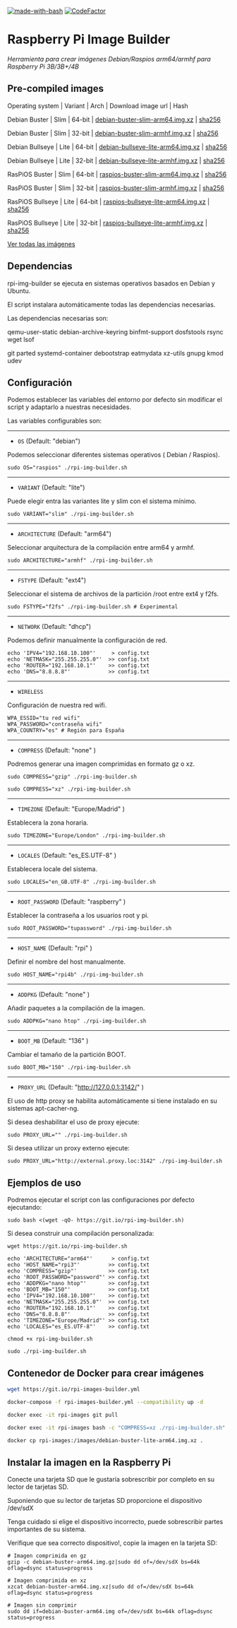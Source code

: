 [![made-with-bash](https://img.shields.io/badge/Made%20with-Bash-1f425f.svg)](https://www.gnu.org/software/bash/)
[![CodeFactor](https://www.codefactor.io/repository/github/frangal/rpi-img-builder/badge/master)](https://www.codefactor.io/repository/github/frangal/rpi-img-builder/overview/master)

# Raspberry Pi Image Builder

_Herramienta para crear imágenes Debian/Raspios arm64/armhf para Raspberry Pi 3B/3B+/4B_


## Pre-compiled images
Operating system | Variant | Arch | Download image url | Hash

Debian Buster | Slim | 64-bit | [debian-buster-slim-arm64.img.xz](https://github.com/FrangaL/rpi-img-builder/releases/download/v1.0.0/debian-buster-slim-arm64.img.xz) | [sha256](https://github.com/FrangaL/rpi-img-builder/releases/download/v1.0.0/debian-buster-slim-arm64.img.sha256)

Debian Buster | Slim | 32-bit | [debian-buster-slim-armhf.img.xz](https://github.com/FrangaL/rpi-img-builder/releases/download/v1.0.0/debian-buster-slim-armhf.img.xz) | [sha256](https://github.com/FrangaL/rpi-img-builder/releases/download/v1.0.0/debian-buster-slim-armhf.img.sha256)

Debian Bullseye | Lite | 64-bit | [debian-bullseye-lite-arm64.img.xz](https://github.com/FrangaL/rpi-img-builder/releases/download/v1.0.0/debian-bullseye-lite-arm64.img.xz) | [sha256](https://github.com/FrangaL/rpi-img-builder/releases/download/v1.0.0/debian-bullseye-lite-arm64.img.sha256)

Debian Bullseye | Lite | 32-bit | [debian-bullseye-lite-armhf.img.xz](https://github.com/FrangaL/rpi-img-builder/releases/download/v1.0.0/debian-bullseye-lite-armhf.img.xz) | [sha256](https://github.com/FrangaL/rpi-img-builder/releases/download/v1.0.0/debian-bullseye-lite-armhf.img.sha256)

RasPiOS Buster | Slim | 64-bit | [raspios-buster-slim-arm64.img.xz](https://github.com/FrangaL/rpi-img-builder/releases/download/v1.0.0/raspios-buster-slim-arm64.img.xz) | [sha256](https://github.com/FrangaL/rpi-img-builder/releases/download/v1.0.0/raspios-buster-slim-arm64.img.sha256)

RasPiOS Buster | Slim | 32-bit | [raspios-buster-slim-armhf.img.xz](https://github.com/FrangaL/rpi-img-builder/releases/download/v1.0.0/raspios-buster-slim-armhf.img.xz) | [sha256](https://github.com/FrangaL/rpi-img-builder/releases/download/v1.0.0/raspios-buster-slim-armhf.img.sha256)

RasPiOS Bullseye | Lite | 64-bit | [raspios-bullseye-lite-arm64.img.xz](https://github.com/FrangaL/rpi-img-builder/releases/download/v1.0.0/raspios-bullseye-lite-arm64.img.xz) | [sha256](https://github.com/FrangaL/rpi-img-builder/releases/download/v1.0.0/raspios-bullseye-lite-arm64.img.sha256)

RasPiOS Bullseye | Lite | 32-bit | [raspios-bullseye-lite-armhf.img.xz](https://github.com/FrangaL/rpi-img-builder/releases/download/v1.0.0/raspios-bullseye-lite-armhf.img.xz) | [sha256](https://github.com/FrangaL/rpi-img-builder/releases/download/v1.0.0/raspios-bullseye-lite-armhf.img.sha256)


[ Ver todas las imágenes ](https://github.com/FrangaL/rpi-img-builder/releases/v1.0.0/)

## Dependencias

rpi-img-builder se ejecuta en sistemas operativos basados ​​en Debian y Ubuntu.

El script instalara automáticamente todas las dependencias necesarias.

Las dependencias necesarias son:

qemu-user-static debian-archive-keyring binfmt-support dosfstools rsync wget lsof

git parted systemd-container debootstrap eatmydata xz-utils gnupg kmod udev

## Configuración

Podemos establecer las variables del entorno por defecto sin modificar el script
y adaptarlo a nuestras necesidades.

Las variables configurables son:

---
* `OS` (Default: "debian")

Podemos seleccionar diferentes sistemas operativos ( Debian / Raspios).

```shell
sudo OS="raspios" ./rpi-img-builder.sh
```
---
* `VARIANT` (Default: "lite")

Puede elegir entra las variantes lite y slim con el sistema mínimo.

```shell
sudo VARIANT="slim" ./rpi-img-builder.sh
```
---
* `ARCHITECTURE` (Default: "arm64")

Seleccionar arquitectura de la compilación entre arm64 y armhf.

```shell
sudo ARCHITECTURE="armhf" ./rpi-img-builder.sh
```
---
* `FSTYPE` (Default: "ext4")

Seleccionar el sistema de archivos de la partición /root entre ext4 y f2fs.

```shell
sudo FSTYPE="f2fs" ./rpi-img-builder.sh # Experimental
```
---
* `NETWORK` (Default: "dhcp")

Podemos definir manualmente la configuración de red.

```shell
echo 'IPV4="192.168.10.100"'     > config.txt
echo 'NETMASK="255.255.255.0"'  >> config.txt
echo 'ROUTER="192.168.10.1"'    >> config.txt
echo 'DNS="8.8.8.8"'            >> config.txt
```
---
* `WIRELESS`

Configuración de nuestra red wifi.

```shell
WPA_ESSID="tu red wifi"
WPA_PASSWORD="contraseña wifi"
WPA_COUNTRY="es" # Región para España
```
---
* `COMPRESS` (Default: "none" )

Podremos generar una imagen comprimidas en formato gz o xz.

```shell
sudo COMPRESS="gzip" ./rpi-img-builder.sh

sudo COMPRESS="xz" ./rpi-img-builder.sh
```  
---
* `TIMEZONE` (Default: "Europe/Madrid" )

Establecera la zona horaria.

```shell
sudo TIMEZONE="Europe/London" ./rpi-img-builder.sh
```
---
* `LOCALES` (Default: "es_ES.UTF-8" )

Establecera locale del sistema.

```shell
sudo LOCALES="en_GB.UTF-8" ./rpi-img-builder.sh
```
---
* `ROOT_PASSWORD` (Default: "raspberry" )

Establecer la contraseña a los usuarios root y pi.

```shell
sudo ROOT_PASSWORD="tupassword" ./rpi-img-builder.sh
```
---
* `HOST_NAME` (Default: "rpi" )

Definir el nombre del host manualmente.

```shell
sudo HOST_NAME="rpi4b" ./rpi-img-builder.sh
```
---
* `ADDPKG` (Default: "none" )

Añadir paquetes a la compilación de la imagen.

```shell
sudo ADDPKG="nano htop" ./rpi-img-builder.sh
```
---
* `BOOT_MB` (Default: "136" )

Cambiar el tamaño de la partición BOOT.

```shell
sudo BOOT_MB="150" ./rpi-img-builder.sh
```
---
* `PROXY_URL` (Default: "http://127.0.0.1:3142/" )

El uso de http proxy se habilita automáticamente si tiene instalado en su sistemas
apt-cacher-ng.

Si desea deshabilitar el uso de proxy ejecute:

```shell
sudo PROXY_URL="" ./rpi-img-builder.sh
```

Si desea utilizar un proxy externo ejecute:

```shell
sudo PROXY_URL="http://external.proxy.loc:3142" ./rpi-img-builder.sh
```

## Ejemplos de uso

Podremos ejecutar el script con las configuraciones por defecto ejecutando:

```shell
sudo bash <(wget -qO- https://git.io/rpi-img-builder.sh)
```
Si desea construir una compilación personalizada:

```shell
wget https://git.io/rpi-img-builder.sh

echo 'ARCHITECTURE="arm64"'      > config.txt
echo 'HOST_NAME="rpi3"'         >> config.txt
echo 'COMPRESS="gzip"'          >> config.txt
echo 'ROOT_PASSWORD="password"' >> config.txt
echo 'ADDPKG="nano htop"'       >> config.txt
echo 'BOOT_MB="150"'            >> config.txt
echo 'IPV4="192.168.10.100"'    >> config.txt
echo 'NETMASK="255.255.255.0"'  >> config.txt
echo 'ROUTER="192.168.10.1"'    >> config.txt
echo 'DNS="8.8.8.8"'            >> config.txt
echo 'TIMEZONE="Europe/Madrid"' >> config.txt
echo 'LOCALES="es_ES.UTF-8"'    >> config.txt

chmod +x rpi-img-builder.sh

sudo ./rpi-img-builder.sh
```

## Contenedor de Docker para crear imágenes

```bash
wget https://git.io/rpi-images-builder.yml

docker-compose -f rpi-images-builder.yml --compatibility up -d

docker exec -it rpi-images git pull

docker exec -it rpi-images bash -c "COMPRESS=xz ./rpi-img-builder.sh"

docker cp rpi-images:/images/debian-buster-lite-arm64.img.xz .
```

## Instalar la imagen en la Raspberry Pi

Conecte una tarjeta SD que le gustaría sobrescribir por completo en su lector de tarjetas SD.

Suponiendo que su lector de tarjetas SD proporcione el dispositivo /dev/sdX

Tenga cuidado si elige el dispositivo incorrecto, puede sobrescribir
partes importantes de su sistema.

Verifique que sea correcto dispositivo!, copie la imagen en la tarjeta SD:

```shell
# Imagen comprimida en gz
gzip -c debian-buster-arm64.img.gz|sudo dd of=/dev/sdX bs=64k oflag=dsync status=progress

# Imagen comprimida en xz
xzcat debian-buster-arm64.img.xz|sudo dd of=/dev/sdX bs=64k oflag=dsync status=progress

# Imagen sin comprimir
sudo dd if=debian-buster-arm64.img of=/dev/sdX bs=64k oflag=dsync status=progress
```
